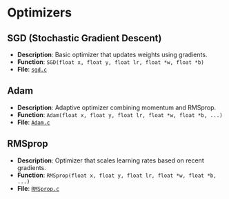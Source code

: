# Optimizers


## SGD (Stochastic Gradient Descent)
- **Description**: Basic optimizer that updates weights using gradients.
- **Function**: `SGD(float x, float y, float lr, float *w, float *b)`
- **File**: [`sgd.c`](https://github.com/jaywyawhare/C-ML/tree/master/src/Optimizers/sgd.c)

## Adam
- **Description**: Adaptive optimizer combining momentum and RMSprop.
- **Function**: `Adam(float x, float y, float lr, float *w, float *b, ...)`
- **File**: [`Adam.c`](https://github.com/jaywyawhare/C-ML/tree/master/src/Optimizers/Adam.c)

## RMSprop
- **Description**: Optimizer that scales learning rates based on recent gradients.
- **Function**: `RMSprop(float x, float y, float lr, float *w, float *b, ...)`
- **File**: [`RMSprop.c`](https://github.com/jaywyawhare/C-ML/tree/master/src/Optimizers/RMSprop.c)
